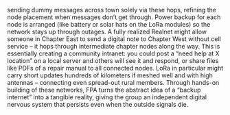 sending dummy messages across town solely via these hops, refining the node placement when messages don’t get through. Power backup for each node is arranged (like battery or solar hats on the LoRa modules) so the network stays up through outages. A fully realized Realnet might allow someone in Chapter East to send a digital note to Chapter West without cell service – it hops through intermediate chapter nodes along the way. This is essentially creating a community intranet: you could post a “need help at X location” on a local server and others will see it and respond, or share files like PDFs of a repair manual to all connected nodes. LoRa in particular might carry short updates hundreds of kilometers if meshed well and with high antennas – connecting even spread-out rural members. Through hands-on building of these networks, FPA turns the abstract idea of a “backup internet” into a tangible reality, giving the group an independent digital nervous system that persists even when the outside signals die.